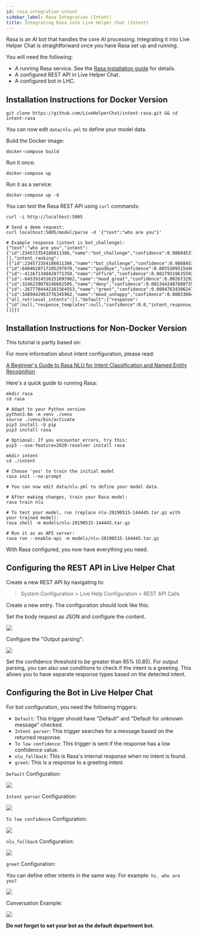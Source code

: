 ```yaml
---
id: rasa-integration-intent
sidebar_label: Rasa Integration (Intent)
title: Integrating Rasa into Live Helper Chat (Intent)
---
```


Rasa is an AI bot that handles the core AI processing. Integrating it into Live Helper Chat is straightforward once you have Rasa set up and running.

You will need the following:

*   A running Rasa service. See the [Rasa installation guide](https://rasa.com/docs/rasa/installation) for details.
*   A configured REST API in Live Helper Chat.
*   A configured bot in LHC.

## Installation Instructions for Docker Version

```shell
git clone https://github.com/LiveHelperChat/intent-rasa.git && cd intent-rasa
```

You can now edit `data/nlu.yml` to define your model data.

Build the Docker image:

```shell
docker-compose build
```

Run it once:

```shell
docker-compose up
```

Run it as a service:

```shell
docker-compose up -d
```

You can test the Rasa REST API using `curl` commands:

```shell script
curl -i http://localhost:5005

# Send a demo request:
curl localhost:5005/model/parse -d '{"text":"who are you"}'

# Example response (intent is bot_challenge):
{"text":"who are you","intent":{"id":234572354186811386,"name":"bot_challenge","confidence":0.9868453741073608},"entities":[],"intent_ranking":[{"id":234572354186811386,"name":"bot_challenge","confidence":0.9868453741073608},{"id":6404620717205297070,"name":"goodbye","confidence":0.005530951544642448},{"id":-411671348428771358,"name":"affirm","confidence":0.0027931963559240103},{"id":-6453914516151693962,"name":"mood_great","confidence":0.002673292765393853},{"id":3246239079246662505,"name":"deny","confidence":0.0013442487688735127},{"id":-2677704442101564553,"name":"greet","confidence":0.00047634306247346103},{"id":3489442963776345962,"name":"mood_unhappy","confidence":0.00033664595684967935}],"response_selector":{"all_retrieval_intents":[],"default":{"response":{"id":null,"response_templates":null,"confidence":0.0,"intent_response_key":null,"template_name":"utter_None"},"ranking":[]}}}
```

## Installation Instructions for Non-Docker Version

This tutorial is partly based on:

For more information about intent configuration, please read:

[A Beginner's Guide to Rasa NLU for Intent Classification and Named Entity Recognition](https://towardsdatascience.com/a-beginners-guide-to-rasa-nlu-for-intent-classification-and-named-entity-recognition-a4f0f76b2a96)

Here's a quick guide to running Rasa:

```shell script
mkdir rasa
cd rasa

# Adapt to your Python version
python3.6m -m venv ./venv
source ./venv/bin/activate
pip3 install -U pip
pip3 install rasa

# Optional: If you encounter errors, try this:
pip3 --use-feature=2020-resolver install rasa

mkdir intent
cd ./intent

# Choose 'yes' to train the initial model
rasa init --no-prompt

# You can now edit data/nlu.yml to define your model data.

# After making changes, train your Rasa model:
rasa train nlu

# To test your model, run (replace nlu-20190515-144445.tar.gz with your trained model):
rasa shell -m models/nlu-20190515-144445.tar.gz

# Run it as an API server:
rasa run --enable-api -m models/nlu-20190515-144445.tar.gz
```

With Rasa configured, you now have everything you need.

## Configuring the REST API in Live Helper Chat

Create a new REST API by navigating to:

> System Configuration > Live Help Configuration > REST API Calls

Create a new entry. The configuration should look like this:

Set the body request as JSON and configure the content.

![](/img/bot/rasa-intent-1.png)

Configure the "Output parsing":

![](/img/bot/rasa-intent-2.png)

Set the confidence threshold to be greater than 85% (0.85). For output parsing, you can also use conditions to check if the intent is a greeting. This allows you to have separate response types based on the detected intent.

## Configuring the Bot in Live Helper Chat

For bot configuration, you need the following triggers:

*   `Default`: This trigger should have "Default" and "Default for unknown message" checked.
*   `Intent parser`: This trigger searches for a message based on the returned response.
*   `To low confidence`: This trigger is sent if the response has a low confidence value.
*   `nlu_fallback`: This is Rasa's internal response when no intent is found.
*   `greet`: This is a response to a greeting intent.

`Default` Configuration:

![](/img/bot/rasa-intent-default.png)

`Intent parser` Configuration:

![](/img/bot/intent-parser.png)

`To low confidence` Configuration:

![](/img/bot/rasa-intent-to-low-confidence.png)

`nlu_fallback` Configuration:

![](/img/bot/rasa-nlu_fallback.png)

`greet` Configuration:

You can define other intents in the same way. For example: `hi, who are you?`

![](/img/bot/rasa-greet.png)

Conversation Example:

![](/img/bot/rasa-intent-detection-conv.png)

**Do not forget to set your bot as the default department bot.**
